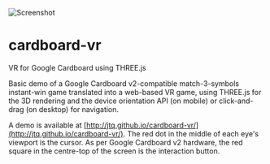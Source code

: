 ![Screenshot](https://i.imgur.com/ziKlZsr.jpg?raw=true "Screenshot")

# cardboard-vr
VR for Google Cardboard using THREE.js

Basic demo of a Google Cardboard v2-compatible match-3-symbols instant-win game translated into a web-based VR game, using THREE.js for the 3D rendering and the device orientation API (on mobile) or click-and-drag (on desktop) for navigation.

A demo is available at [http://jtq.github.io/cardboard-vr/](http://jtq.github.io/cardboard-vr/).  The red dot in the middle of each eye's viewport is the cursor.  As per Google Cardboard v2 hardware, the red square in the centre-top of the screen is the interaction button.
